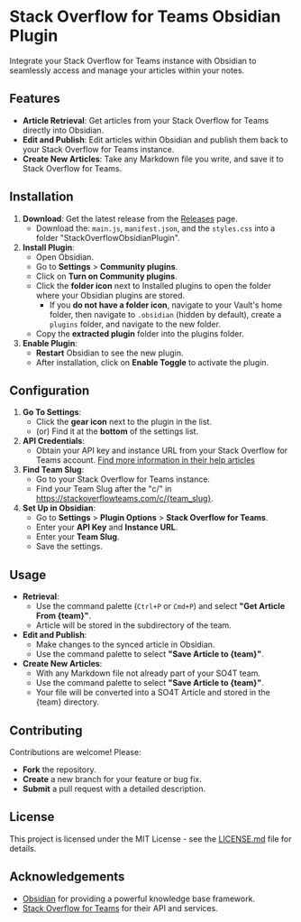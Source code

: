 # Stack Overflow for Teams Obsidian Plugin

Integrate your Stack Overflow for Teams instance with Obsidian to seamlessly access and manage your articles within your notes.

## Features

- **Article Retrieval**: Get articles from your Stack Overflow for Teams directly into Obsidian.
- **Edit and Publish**: Edit articles within Obsidian and publish them back to your Stack Overflow for Teams instance.
- **Create New Articles**: Take any Markdown file you write, and save it to Stack Overflow for Teams.

## Installation

1. **Download**: Get the latest release from the [Releases](https://github.com/AvogadroSG1/StackOverflowObsidianPlugin/releases) page.
   - Download the: `main.js`, `manifest.json`, and the `styles.css` into a folder "StackOverflowObsidianPlugin".
2. **Install Plugin**:
   - Open Obsidian.
   - Go to **Settings** > **Community plugins**.
   - Click on **Turn on Community plugins**.
   - Click the **folder icon** next to Installed plugins to open the folder where your Obsidian plugins are stored. 
       - If you **do not have a folder icon**, navigate to your Vault's home folder, then navigate to `.obsidian` (hidden by default), create a `plugins` folder, and navigate to the new folder.
   - Copy the **extracted plugin** folder into the plugins folder.
3. **Enable Plugin**:
   - **Restart** Obsidian to see the new plugin.
   - After installation, click on **Enable Toggle** to activate the plugin.

## Configuration

1. **Go To Settings**:
   - Click the **gear icon** next to the plugin in the list.
   - (or) Find it at the **bottom** of the settings list.
1. **API Credentials**:
   - Obtain your API key and instance URL from your Stack Overflow for Teams account. [Find more information in their help articles](https://stackoverflowteams.help/en/articles/7913768-stack-overflow-for-teams-api-v3)
2. **Find Team Slug**:
   - Go to your Stack Overflow for Teams instance.
   - Find your Team Slug after the "c/" in https://stackoverflowteams.com/c/{team_slug}.
3. **Set Up in Obsidian**:
   - Go to **Settings** > **Plugin Options** > **Stack Overflow for Teams**.
   - Enter your **API Key** and **Instance URL**.
   - Enter your **Team Slug**.
   - Save the settings.

## Usage

- **Retrieval**:
  - Use the command palette (`Ctrl+P` or `Cmd+P`) and select **"Get Article From {team}"**.
  - Article will be stored in the subdirectory of the team.
- **Edit and Publish**:
  - Make changes to the synced article in Obsidian.
  - Use the command palette to select **"Save Article to {team}"**.
- **Create New Articles**:
  - With any Markdown file not already part of your SO4T team.
  - Use the command palette to select **"Save Article to {team}"**.
  - Your file will be converted into a SO4T Article and stored in the {team} directory.


## Contributing

Contributions are welcome! Please:

- **Fork** the repository.
- **Create** a new branch for your feature or bug fix.
- **Submit** a pull request with a detailed description.

## License

This project is licensed under the MIT License - see the [LICENSE.md](LICENSE.md) file for details.

## Acknowledgements

- [Obsidian](https://obsidian.md/) for providing a powerful knowledge base framework.
- [Stack Overflow for Teams](https://stackoverflowforteams.com) for their API and services.

